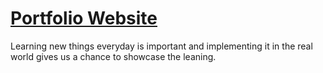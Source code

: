 # [Portfolio Website](http://asifcareer.xyz/)

Learning new things everyday is important and implementing it in the real world gives us a chance to showcase the leaning.
